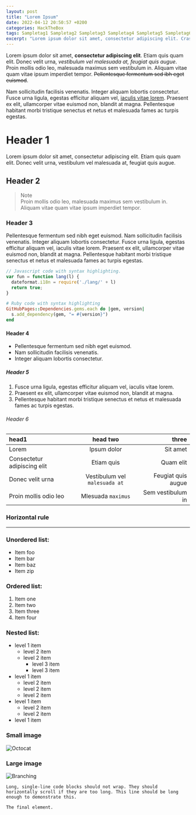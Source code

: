 ```yaml
---
layout: post
title: "Lorem Ipsum"
date: 2022-04-12 20:50:57 +0200
categories: HackTheBox
tags: Sampletag1 Sampletag2 Sampletag3 Sampletag4 Sampletag5 Sampletag6 Sampletag7 Sampletag8 Sampletag9
excerpt: "Lorem ipsum dolor sit amet, consectetur adipiscing elit. Cras nulla nisi, gravida eget lacus sed, feugiat rhoncus lectus. Maecenas condimentum rutrum dolor, ut ultrices risus tempor vel. Mauris sed iaculis elit, id efficitur nulla. Morbi vitae purus et eros venenatis hendrerit quis non nibh. Suspendisse est turpis, ultricies et ipsum et, semper tincidunt ex. Phasellus accumsan enim nec arcu mollis ultricies. Suspendisse congue mi diam, ut auctor turpis faucibus ut."
---
```



Lorem ipsum dolor sit amet, **consectetur adipiscing elit**.
Etiam quis quam elit.
Donec velit urna, _vestibulum vel malesuada at, feugiat quis augue_.
Proin mollis odio leo, malesuada maximus sem vestibulum in.
Aliquam vitae quam vitae ipsum imperdiet tempor.
~~Pellentesque fermentum sed ibh eget euismod~~.

Nam sollicitudin facilisis venenatis.
Integer aliquam lobortis consectetur.
Fusce urna ligula, egestas efficitur aliquam vel, [iaculis vitae lorem](./page-that-doesnt-exist.html).
Praesent ex elit, ullamcorper vitae euismod non, blandit at magna.
Pellentesque habitant morbi tristique senectus et netus et malesuada fames ac turpis egestas.


# Header 1

Lorem ipsum dolor sit amet, consectetur adipiscing elit.
Etiam quis quam elit.
Donec velit urna, vestibulum vel malesuada at, feugiat quis augue.

## Header 2

>Note<br>
>Proin mollis odio leo, malesuada maximus sem vestibulum in.<br>
>Aliquam vitae quam vitae ipsum imperdiet tempor.

### Header 3

Pellentesque fermentum sed nibh eget euismod.
Nam sollicitudin facilisis venenatis.
Integer aliquam lobortis consectetur.
Fusce urna ligula, egestas efficitur aliquam vel, iaculis vitae lorem.
Praesent ex elit, ullamcorper vitae euismod non, blandit at magna.
Pellentesque habitant morbi tristique senectus et netus et malesuada fames ac turpis egestas.


```js
// Javascript code with syntax highlighting.
var fun = function lang(l) {
  dateformat.i18n = require('./lang/' + l)
  return true;
}
```

```ruby
# Ruby code with syntax highlighting
GitHubPages::Dependencies.gems.each do |gem, version|
  s.add_dependency(gem, "= #{version}")
end
```

#### Header 4

* Pellentesque fermentum sed nibh eget euismod.
* Nam sollicitudin facilisis venenatis.
* Integer aliquam lobortis consectetur.

##### Header 5

1. Fusce urna ligula, egestas efficitur aliquam vel, iaculis vitae lorem.
2. Praesent ex elit, ullamcorper vitae euismod non, blandit at magna.
3. Pellentesque habitant morbi tristique senectus et netus et malesuada fames ac turpis egestas.


###### Header 6

| head1                       | head two                      | three              |
|:----------------------------|:-----------------------------:| ------------------:|
| Lorem                       | Ipsum dolor                   | Sit amet           |
| Consectetur adipiscing elit | Etiam quis                    | Quam elit          |
| Donec velit urna            | Vestibulum vel `malesuada at` | Feugiat quis augue |
| Proin mollis odio leo       | Mlesuada `maximus`            | Sem vestibulum in  |

### Horizontal rule

* * *

### Unordered list:

*   Item foo
*   Item bar
*   Item baz
*   Item zip

### Ordered list:

1.  Item one
1.  Item two
1.  Item three
1.  Item four

### Nested list:

- level 1 item
  - level 2 item
  - level 2 item
    - level 3 item
    - level 3 item
- level 1 item
  - level 2 item
  - level 2 item
  - level 2 item
- level 1 item
  - level 2 item
  - level 2 item
- level 1 item

### Small image

![Octocat](https://github.githubassets.com/images/icons/emoji/octocat.png)

### Large image

![Branching](https://previews.123rf.com/images/dr911/dr9111202/dr911120200027/12377615-a-blue-binary-codes-background.jpg)


```
Long, single-line code blocks should not wrap. They should horizontally scroll if they are too long. This line should be long enough to demonstrate this.
```

```
The final element.
```